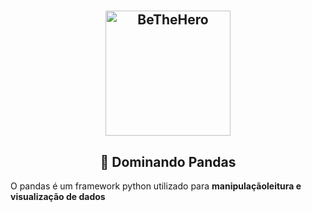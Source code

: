 # 
<h2 align="center">
    <img alt="BeTheHero" title="#delicinha" src="https://github.com/luisERH/Dominando-Pandas/blob/master/assets/pandas.png" width="200px" />
</h2>
<h2 align="center">
  🐼 Dominando Pandas
</h2>


O pandas é um framework python utilizado para <strong>manipulação<strong/><strong>leitura<strong/> e <strong>visualização<strong/> de dados
